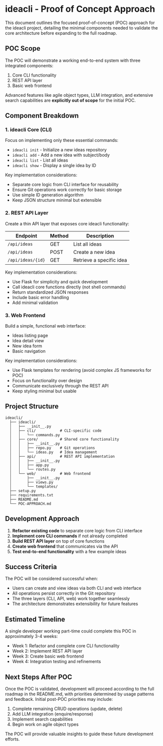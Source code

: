 # ideacli - Proof of Concept Approach

This document outlines the focused proof-of-concept (POC) approach for the ideacli project, detailing the minimal components needed to validate the core architecture before expanding to the full roadmap.

## POC Scope

The POC will demonstrate a working end-to-end system with three integrated components:

1. Core CLI functionality
2. REST API layer
3. Basic web frontend

Advanced features like agile object types, LLM integration, and extensive search capabilities are **explicitly out of scope** for the initial POC.

## Component Breakdown

### 1. ideacli Core (CLI)

Focus on implementing only these essential commands:

- `ideacli init` - Initialize a new ideas repository
- `ideacli add` - Add a new idea with subject/body
- `ideacli list` - List all ideas
- `ideacli show` - Display a single idea by ID

Key implementation considerations:
- Separate core logic from CLI interface for reusability
- Ensure Git operations work correctly for basic storage
- Use simple ID generation algorithm 
- Keep JSON structure minimal but extensible

### 2. REST API Layer

Create a thin API layer that exposes core ideacli functionality:

| Endpoint | Method | Description |
|----------|--------|-------------|
| `/api/ideas` | GET | List all ideas |
| `/api/ideas` | POST | Create a new idea |
| `/api/ideas/{id}` | GET | Retrieve a specific idea |

Key implementation considerations:
- Use Flask for simplicity and quick development
- Call ideacli core functions directly (not shell commands)
- Return standardized JSON responses
- Include basic error handling
- Add minimal validation

### 3. Web Frontend

Build a simple, functional web interface:

- Ideas listing page
- Idea detail view
- New idea form
- Basic navigation

Key implementation considerations:
- Use Flask templates for rendering (avoid complex JS frameworks for POC)
- Focus on functionality over design
- Communicate exclusively through the REST API
- Keep styling minimal but usable

## Project Structure

```
ideacli/
  ├── ideacli/
  │   ├── __init__.py
  │   ├── cli/           # CLI-specific code
  │   │   └── commands.py
  │   ├── core/          # Shared core functionality
  │   │   ├── __init__.py
  │   │   ├── repo.py    # Git operations
  │   │   └── ideas.py   # Idea management
  │   ├── api/           # REST API implementation
  │   │   ├── __init__.py
  │   │   ├── app.py
  │   │   └── routes.py
  │   └── web/           # Web frontend
  │       ├── __init__.py
  │       ├── views.py
  │       └── templates/
  ├── setup.py
  ├── requirements.txt
  ├── README.md
  └── POC-APPROACH.md
```

## Development Approach

1. **Refactor existing code** to separate core logic from CLI interface
2. **Implement core CLI commands** if not already completed
3. **Build REST API layer** on top of core functions
4. **Create web frontend** that communicates via the API
5. **Test end-to-end functionality** with a few example ideas

## Success Criteria

The POC will be considered successful when:

- Users can create and view ideas via both CLI and web interface
- All operations persist correctly in the Git repository
- The three layers (CLI, API, web) work together seamlessly
- The architecture demonstrates extensibility for future features

## Estimated Timeline

A single developer working part-time could complete this POC in approximately 3-4 weeks:

- Week 1: Refactor and complete core CLI functionality
- Week 2: Implement REST API layer
- Week 3: Create basic web frontend
- Week 4: Integration testing and refinements

## Next Steps After POC

Once the POC is validated, development will proceed according to the full roadmap in the README.md, with priorities determined by usage patterns and feedback. Initial post-POC priorities may include:

1. Complete remaining CRUD operations (update, delete)
2. Add LLM integration (enquire/response)
3. Implement search capabilities
4. Begin work on agile object types

The POC will provide valuable insights to guide these future development efforts.
